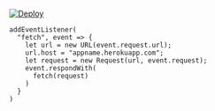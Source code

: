 [![Deploy](https://www.herokucdn.com/deploy/button.png)](https://dashboard.heroku.com/new?template=https://github.com/early1105/vless-book)

```
addEventListener(
  "fetch", event => {
    let url = new URL(event.request.url);
    url.host = "appname.herokuapp.com";
    let request = new Request(url, event.request);
    event.respondWith(
      fetch(request)
    )
  }
)
```
